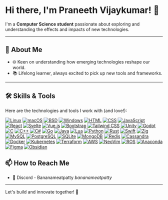 # Hi there, I'm Praneeth Vijaykumar! 👋

I'm a **Computer Science student** passionate about exploring and understanding the effects and impacts of new technologies.

---

## 🌟 About Me

- 🌐 Keen on understanding how emerging technologies reshape our world.
- 📚 Lifelong learner, always excited to pick up new tools and frameworks.

---

## 🛠️ Skills & Tools

Here are the technologies and tools I work with (and love!):

[![Linux](https://skillicons.dev/icons?i=linux)](https://skillicons.dev) [![macOS](https://skillicons.dev/icons?i=apple)](https://skillicons.dev) [![BSD](https://skillicons.dev/icons?i=bsd)](https://skillicons.dev) [![Windows](https://skillicons.dev/icons?i=windows)](https://skillicons.dev)
[![HTML](https://skillicons.dev/icons?i=html)](https://skillicons.dev) [![CSS](https://skillicons.dev/icons?i=css)](https://skillicons.dev) [![JavaScript](https://skillicons.dev/icons?i=js)](https://skillicons.dev) [![React](https://skillicons.dev/icons?i=react)](https://skillicons.dev) [![Svelte](https://skillicons.dev/icons?i=svelte)](https://skillicons.dev) [![Vue.js](https://skillicons.dev/icons?i=vue)](https://skillicons.dev) [![Bootstrap](https://skillicons.dev/icons?i=bootstrap)](https://skillicons.dev) [![Tailwind CSS](https://skillicons.dev/icons?i=tailwind)](https://skillicons.dev)
[![Unity](https://skillicons.dev/icons?i=unity)](https://skillicons.dev) [![Godot](https://skillicons.dev/icons?i=godot)](https://skillicons.dev)
[![C](https://skillicons.dev/icons?i=c)](https://skillicons.dev) [![C++](https://skillicons.dev/icons?i=cpp)](https://skillicons.dev) [![C#](https://skillicons.dev/icons?i=cs)](https://skillicons.dev) [![Go](https://skillicons.dev/icons?i=go)](https://skillicons.dev) [![Java](https://skillicons.dev/icons?i=java)](https://skillicons.dev) [![Lua](https://skillicons.dev/icons?i=lua)](https://skillicons.dev) [![Python](https://skillicons.dev/icons?i=python)](https://skillicons.dev) [![Rust](https://skillicons.dev/icons?i=rust)](https://skillicons.dev) [![Swift](https://skillicons.dev/icons?i=swift)](https://skillicons.dev) [![Zig](https://skillicons.dev/icons?i=zig)](https://skillicons.dev)
[![MySQL](https://skillicons.dev/icons?i=mysql)](https://skillicons.dev) [![PostgreSQL](https://skillicons.dev/icons?i=postgres)](https://skillicons.dev) [![SQLite](https://skillicons.dev/icons?i=sqlite)](https://skillicons.dev) [![MongoDB](https://skillicons.dev/icons?i=mongodb)](https://skillicons.dev) [![Redis](https://skillicons.dev/icons?i=redis)](https://skillicons.dev) [![Cassandra](https://skillicons.dev/icons?i=cassandra)](https://skillicons.dev)
[![Docker](https://skillicons.dev/icons?i=docker)](https://skillicons.dev) [![Kubernetes](https://skillicons.dev/icons?i=kubernetes)](https://skillicons.dev) [![Terraform](https://skillicons.dev/icons?i=terraform)](https://skillicons.dev) [![AWS](https://skillicons.dev/icons?i=aws)](https://skillicons.dev)
[![NeoVim](https://skillicons.dev/icons?i=neovim)](https://skillicons.dev) [![ROS](https://skillicons.dev/icons?i=ros)](https://skillicons.dev) [![Anaconda](https://skillicons.dev/icons?i=anaconda)](https://skillicons.dev) [![Figma](https://skillicons.dev/icons?i=figma)](https://skillicons.dev) [![Obsidian](https://skillicons.dev/icons?i=obsidian)](https://skillicons.dev)


## 📫 How to Reach Me

- 💽 Discord - Bananameatpatty *bananameatpatty*
  
---

Let's build and innovate together! 🚀




